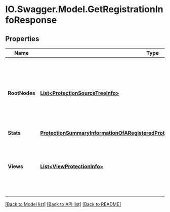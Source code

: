 # IO.Swagger.Model.GetRegistrationInfoResponse
## Properties

Name | Type | Description | Notes
------------ | ------------- | ------------- | -------------
**RootNodes** | [**List&lt;ProtectionSourceTreeInfo&gt;**](ProtectionSourceTreeInfo.md) | Specifies the registration and protection information of either all or a subset of registered Protection Sources matching the filter parameters. overrideDescription: true | [optional] 
**Stats** | [**ProtectionSummaryInformationOfARegisteredProtectionSourceTreeOrtheCohesityCluster_**](ProtectionSummaryInformationOfARegisteredProtectionSourceTreeOrtheCohesityCluster_.md) |  | [optional] 
**Views** | [**List&lt;ViewProtectionInfo&gt;**](ViewProtectionInfo.md) | Specifies the protection information of either all or a subset of Views created on the Cohesity Cluster. overrideDescription: true | [optional] 

[[Back to Model list]](../README.md#documentation-for-models) [[Back to API list]](../README.md#documentation-for-api-endpoints) [[Back to README]](../README.md)

